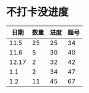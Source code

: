 # 不打卡没进度

| 日期  | 数量 | 进度 | 题号 |
| ----- | ---- | ---- | ---- |
| 11.5  | 25   | 25   | 34   |
| 11.6  | 5    | 30   | 40   |
| 12.17 | 2    | 32   | 42   |
| 1.1   | 2    | 34   | 47   |
| 1.2   | 11   | 45   | 67   |
